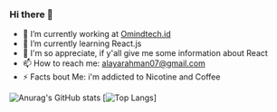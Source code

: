 ### Hi there 👋

- 🔭 I’m currently working at [Omindtech.id](https://omindtech.id/)
- 🌱 I’m currently learning React.js
- 💬 I'm so appreciate, if y'all give me some information about React
- 📫 How to reach me: alayarahman07@gmail.com
- ⚡ Facts bout Me: i'm addicted to Nicotine and Coffee

![Anurag's GitHub stats](https://github-readme-stats.vercel.app/api?username=dayCod&show_icons=true&theme=radical)
[![Top Langs](https://github-readme-stats.vercel.app/api/top-langs/?username=dayCod&layout=compact)]
